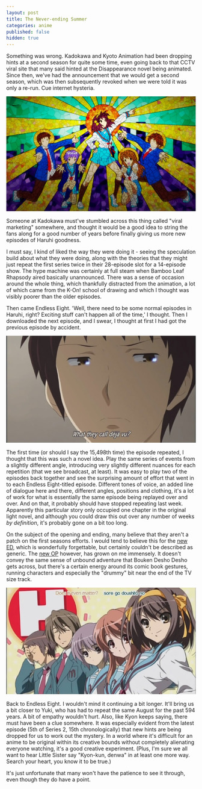 ```yaml
---
layout: post
title: The Never-ending Summer
categories: anime
published: false
hidden: true
---
```

Something was wrong. Kadokawa and Kyoto Animation had been dropping hints at a second season for quite some time, even going back to that CCTV viral site that many said hinted at the Disappearance novel being animated. Since then, we've had the announcement that we would get a second season, which was then subsequently revoked when we were told it was only a re-run. Cue internet hysteria.

![Anime gods are serious business](/images/blog/2009/07/13/secondcoming.jpg)

Someone at Kadokawa must've stumbled across this thing called "viral marketing" somewhere, and thought it would be a good idea to string the fans along for a good number of years before finally giving us more new episodes of Haruhi goodness.

I must say, I kind of liked the way they were doing it - seeing the speculation build about what they were doing, along with the theories that they might just repeat the first series twice in their 28-episode slot for a 14-episode show. The hype machine was certainly at full steam when Bamboo Leaf Rhapsody aired basically unannounced. There was a sense of occasion around the whole thing, which thankfully distracted from the animation, a lot of which came from the K-On! school of drawing and which I thought was visibly poorer than the older episodes.

Then came Endless Eight. 'Well, there need to be some normal episodes in Haruhi, right? Exciting stuff can't happen all of the time,' I thought. Then I downloaded the next episode, and I swear, I thought at first I had got the previous episode by accident.

![This was to become a common occurence](/images/blog/2009/07/13/0401.jpg)

The first time (or should I say the 15,498th time) the episode repeated, I thought that this was such a novel idea. Play the same series of events from a slightly different angle, introducing very slightly different nuances for each repetition (that we see broadcast, at least). It was easy to play two of the episodes back together and see the surprising amount of effort that went in to each Endless Eight-titled episode. Different tones of voice, an added line of dialogue here and there, different angles, positions and clothing, it's a lot of work for what is essentially the same episode being replayed over and over.
And on that, it probably should have stopped repeating last week. Apparently this particular story only occupied one chapter in the original light novel, and although you could draw this out over any number of weeks *by definition*, it's probably gone on a bit too long.

On the subject of the opening and ending, many believe that they aren't a patch on the first seasons efforts. I would tend to believe this for the [new ED](http://www.youtube.com/watch?v=bXFnd32egRM&fmt=22), which is wonderfully forgettable, but certainly couldn't be described as generic. The [new OP](http://www.youtube.com/watch?v=Ta_tAc77X5o&fmt=22) however, has grown on me immensely. It doesn't convey the same sense of unbound adventure that Bouken Desho Desho gets across, but there's a certain energy around its comic book gestures, running characters and especially the "drummy" bit near the end of the TV size track.

!["Super Driver"](/images/blog/2009/07/13/op011.jpg)

Back to Endless Eight. I wouldn't mind it continuing a bit longer. It'll bring us a bit closer to Yuki, who has had to repeat the same August for the past 594 years. A bit of empathy wouldn't hurt. Also, like Kyon keeps saying, there must have been a clue somewhere. It was especially evident from the latest episode (5th of Series 2, 15th chronologically) that new hints are being dropped for us to work out the mystery. In a world where it's difficult for an anime to be original within its creative bounds without completely alienating everyone watching, it's a good creative experiment. (Plus, I'm sure we all want to hear Little Sister say "Kyon-kun, denwa" in at least one more way. Search your heart, you know it to be true.)

It's just unfortunate that many won't have the patience to see it through, even though they do have a point.
